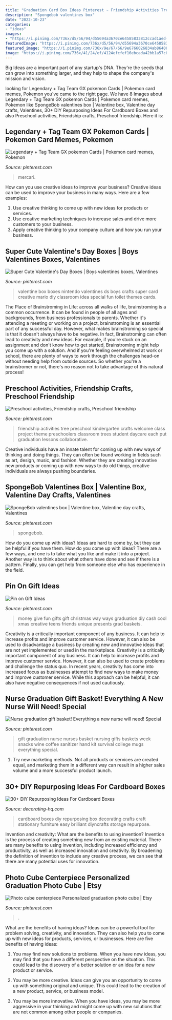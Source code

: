 ```yaml
---
title: "Graduation Card Box Ideas Pinterest ~ Friendship Activities Tree Preschool Kindergarten Crafts Welcome Class Project Theme Preschoolers Classroom Trees Student Daycare Each Put Graduation Lessons Collaborative"
description: "Spongebob valentines box"
date: "2022-10-23"
categories:
- "ideas"
images:
- "https://i.pinimg.com/736x/d5/56/94/d55694a3670ce64585833812ccad1aed--valentine-day-boxes-mario-valentine-box-ideas.jpg"
featuredImage: "https://i.pinimg.com/736x/d5/56/94/d55694a3670ce64585833812ccad1aed--valentine-day-boxes-mario-valentine-box-ideas.jpg"
featured_image: "https://i.pinimg.com/736x/9e/67/66/9e6766026834ab86408dc21493a6fa89--classroom-ideas-classroom-activities.jpg"
image: "https://i.pinimg.com/736x/41/24/ef/4124efcfef16ebcada42bb1a57c87231--nurse-graduation-gift-basket-nurse-gift-basket.jpg"
---
```



Big Ideas are a important part of any startup's DNA. They're the seeds that can grow into something larger, and they help to shape the company's mission and vision.

	

		
looking for Legendary + Tag Team GX pokemon Cards | Pokemon card memes, Pokemon you've came to the right page. We have 8 Images about Legendary + Tag Team GX pokemon Cards | Pokemon card memes, Pokemon like SpongeBob valentines box | Valentine box, Valentine day crafts, Valentines, 30+ DIY Repurposing Ideas For Cardboard Boxes and also Preschool activities, Friendship crafts, Preschool friendship. Here it is:
		
    
## Legendary + Tag Team GX Pokemon Cards | Pokemon Card Memes, Pokemon

<img loading=lazy src="https://i.pinimg.com/736x/69/e7/77/69e777e9640a166b7630f406c9932de8.jpg" onerror="this.onerror=null;this.src='https://tse2.mm.bing.net/th?id=OIP.R9UsLHT0AJOtPVFgJXW5DgHaJ3&amp;pid=15.1';" alt="Legendary + Tag Team GX pokemon Cards | Pokemon card memes, Pokemon">

_Source: pinterest.com_

>mercari. 

	

How can you use creative ideas to improve your business?
Creative ideas can be used to improve your business in many ways. Here are a few examples:
1. Use creative thinking to come up with new ideas for products or services.
2. Use creative marketing techniques to increase sales and drive more customers to your business.
3. Apply creative thinking to your company culture and how you run your business.

    
## Super Cute Valentine&#039;s Day Boxes | Boys Valentines Boxes, Valentines

<img loading=lazy src="https://i.pinimg.com/736x/d5/56/94/d55694a3670ce64585833812ccad1aed--valentine-day-boxes-mario-valentine-box-ideas.jpg" onerror="this.onerror=null;this.src='https://tse1.mm.bing.net/th?id=OIP.11E2L4ZAVSfpwaoIyhxK7QHaJ6&amp;pid=15.1';" alt="Super Cute Valentine&#039;s Day Boxes | Boys valentines boxes, Valentines">

_Source: pinterest.com_

>valentine box boxes nintendo valentines ds boys crafts super card creative mario diy classroom idea special fun toilet themes cards. 

	

The Place of Brainstroming in Life:
across all walks of life, brainstroming is a common occurrence. It can be found in people of all ages and backgrounds, from business professionals to parents. Whether it's attending a meeting or working on a project, brainstroming is an essential part of any successful day. However, what makes brainstroming so special is that it doesn't always have to be negative. In fact, Brainstroming can often lead to creativity and new ideas. For example, if you're stuck on an assignment and don't know how to get started, Brainstroming might help you come up with a solution. And if you're feeling overwhelmed at work or school, there are plenty of ways to work through the challenges head-on without needing help from outside sources. So whether you're a brainstromer or not, there's no reason not to take advantage of this natural process!

    
## Preschool Activities, Friendship Crafts, Preschool Friendship

<img loading=lazy src="https://i.pinimg.com/736x/9e/67/66/9e6766026834ab86408dc21493a6fa89--classroom-ideas-classroom-activities.jpg" onerror="this.onerror=null;this.src='https://tse4.mm.bing.net/th?id=OIP.Q7ltQxlq0bCiKFeKr6-KEAHaJ3&amp;pid=15.1';" alt="Preschool activities, Friendship crafts, Preschool friendship">

_Source: pinterest.com_

>friendship activities tree preschool kindergarten crafts welcome class project theme preschoolers classroom trees student daycare each put graduation lessons collaborative. 

	

Creative individuals have an innate talent for coming up with new ways of thinking and doing things. They can often be found working in fields such as art, design, music, and fashion. Whether they are creating innovative new products or coming up with new ways to do old things, creative individuals are always pushing boundaries.

    
## SpongeBob Valentines Box | Valentine Box, Valentine Day Crafts, Valentines

<img loading=lazy src="https://i.pinimg.com/736x/dd/77/38/dd77387f6f2f79afa52a8d06259fc429--valentine-box-spongebob.jpg" onerror="this.onerror=null;this.src='https://tse3.mm.bing.net/th?id=OIP.gDYrYIfaEakyy2h3Pj-W8gHaJ3&amp;pid=15.1';" alt="SpongeBob valentines box | Valentine box, Valentine day crafts, Valentines">

_Source: pinterest.com_

>spongebob. 

	

How do you come up with ideas?
Ideas are hard to come by, but they can be helpful if you have them. How do you come up with ideas? There are a few ways, and one is to take what you like and make it into a project. Another way is to think about what others have done and see if there is a pattern. Finally, you can get help from someone else who has experience in the field.

    
## Pin On Gift Ideas

<img loading=lazy src="https://i.pinimg.com/736x/50/67/77/5067771c71aa81cdf170fc404e595e99--cash-gifts-graduation-gifts.jpg" onerror="this.onerror=null;this.src='https://tse4.mm.bing.net/th?id=OIP.LMFM7Eh_g7X5sGHfflu9MQAAAA&amp;pid=15.1';" alt="Pin on Gift Ideas">

_Source: pinterest.com_

>money give fun gifts gift christmas way ways graduation diy cash cool xmas creative teens friends unique presents grad baskets. 

	

Creativity is a critically important component of any business. It can help to increase profits and improve customer service. However, it can also be used to disadvantage a business by creating new and innovative ideas that are not yet implemented or used in the marketplace.
Creativity is a critically important component of any business. It can help to increase profits and improve customer service. However, it can also be used to create problems and challenge the status quo. In recent years, creativity has come into increased focus as businesses attempt to find new ways to make money and improve customer service. While this approach can be helpful, it can also have negative consequences if not used cautiously.

    
## Nurse Graduation Gift Basket! Everything A New Nurse Will Need! Special

<img loading=lazy src="https://i.pinimg.com/736x/41/24/ef/4124efcfef16ebcada42bb1a57c87231--nurse-graduation-gift-basket-nurse-gift-basket.jpg" onerror="this.onerror=null;this.src='https://tse2.mm.bing.net/th?id=OIP.1DAwd3qOXTim7rT2s3GktQHaIa&amp;pid=15.1';" alt="Nurse graduation gift basket! Everything a new nurse will need! Special">

_Source: pinterest.com_

>gift graduation nurse nurses basket nursing gifts baskets week snacks wine coffee sanitizer hand kit survival college mugs everything special. 

	

1. Try new marketing methods. Not all products or services are created equal, and marketing them in a different way can result in a higher sales volume and a more successful product launch.

    
## 30+ DIY Repurposing Ideas For Cardboard Boxes

<img loading=lazy src="http://decorating-hq.com/wp-content/uploads/ideas-cardboard-boxes-27.jpg" onerror="this.onerror=null;this.src='https://tse3.mm.bing.net/th?id=OIP.2Z6igAtJrl1Fc2cYJMujGgHaKb&amp;pid=15.1';" alt="30+ DIY Repurposing Ideas For Cardboard Boxes">

_Source: decorating-hq.com_

>cardboard boxes diy repurposing box decorating crafts craft stationary furniture easy brilliant diyncrafts storage repurpose. 

	

Invention and creativity: What are the benefits to using invention?
Invention is the process of creating something new from an existing material. There are many benefits to using invention, including increased efficiency and productivity, as well as increased innovation and creativity. By broadening the definition of invention to include any creative process, we can see that there are many potential uses for innovation.

    
## Photo Cube Centerpiece Personalized Graduation Photo Cube | Etsy

<img loading=lazy src="https://i.pinimg.com/736x/02/90/c7/0290c7db322dc7f8e8b7a917ea5a74b6.jpg" onerror="this.onerror=null;this.src='https://tse3.mm.bing.net/th?id=OIP.A4Jm-UxOCvLto4Tpu4dpbAHaLH&amp;pid=15.1';" alt="Photo cube centerpiece Personalized graduation photo cube | Etsy">

_Source: pinterest.com_

>. 

	

What are the benefits of having ideas?
Ideas can be a powerful tool for problem solving, creativity, and innovation. They can also help you to come up with new ideas for products, services, or businesses. Here are five benefits of having ideas:
1. You may find new solutions to problems. When you have new ideas, you may find that you have a different perspective on the situation. This could lead to the discovery of a better solution or an idea for a new product or service.

2. You may be more creative. Ideas can give you an opportunity to come up with something original and unique. This could lead to the creation of a new product, service, or business model.

3. You may be more innovative. When you have ideas, you may be more aggressive in your thinking and might come up with new solutions that are not common among other people or companies.

